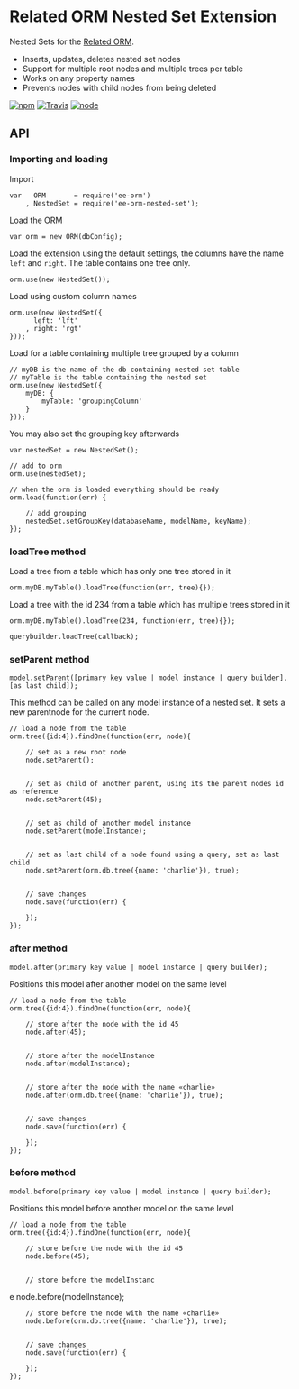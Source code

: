 # Related ORM Nested Set Extension

Nested Sets for the [Related ORM](https://www.npmjs.com/package/ee-orm).

- Inserts, updates, deletes nested set nodes
- Support for multiple root nodes and multiple trees per table
- Works on any property names
- Prevents nodes with child nodes from being deleted

[![npm](https://img.shields.io/npm/dm/ee-orm-nested-set.svg?style=flat-square)](https://www.npmjs.com/package/v)
[![Travis](https://img.shields.io/travis/eventEmitter/ee-orm-nested-set.svg?style=flat-square)](https://travis-ci.org/eventEmitter/ee-orm-nested-set)
[![node](https://img.shields.io/node/v/ee-orm-nested-set.svg?style=flat-square)](https://nodejs.org/)

## API

### Importing and loading

Import

	var   ORM 		= require('ee-orm')
		, NestedSet = require('ee-orm-nested-set');

Load the ORM

	var orm = new ORM(dbConfig);

Load the extension using the default settings, the columns have the name `left` and `right`. The table contains one tree only.

	orm.use(new NestedSet());

Load using custom column names

	orm.use(new NestedSet({
		  left: 'lft'
		, right: 'rgt'
	}));

Load for a table containing multiple tree grouped by a column

	// myDB is the name of the db containing nested set table
	// myTable is the table containing the nested set
	orm.use(new NestedSet({
		myDB: {
			myTable: 'groupingColumn'
		}
	}));

You may also set the grouping key afterwards

	var nestedSet = new NestedSet();

	// add to orm
	orm.use(nestedSet);

    // when the orm is loaded everything should be ready
    orm.load(function(err) {

    	// add grouping
    	nestedSet.setGroupKey(databaseName, modelName, keyName);
    });


### loadTree method

Load a tree from a table which has only one tree stored in it
	
	orm.myDB.myTable().loadTree(function(err, tree){});

Load a tree with the id 234 from a table which has multiple trees stored in it

	orm.myDB.myTable().loadTree(234, function(err, tree){});

	querybuilder.loadTree(callback);


### setParent method

	model.setParent([primary key value | model instance | query builder], [as last child]);

This method can be called on any model instance of a nested set. It sets a new parentnode for the current node.

	// load a node from the table
	orm.tree({id:4}).findOne(function(err, node){

		// set as a new root node
		node.setParent();


		// set as child of another parent, using its the parent nodes id as reference
		node.setParent(45);


		// set as child of another model instance
		node.setParent(modelInstance);


		// set as last child of a node found using a query, set as last child
		node.setParent(orm.db.tree({name: 'charlie'}), true);


		// save changes
		node.save(function(err) {

		});
	});


### after method

	model.after(primary key value | model instance | query builder);

Positions this model after another model on the same level

	// load a node from the table
	orm.tree({id:4}).findOne(function(err, node){

		// store after the node with the id 45
		node.after(45);


		// store after the modelInstance
		node.after(modelInstance);


		// store after the node with the name «charlie»
		node.after(orm.db.tree({name: 'charlie'}), true);


		// save changes
		node.save(function(err) {

		});
	});



### before method

	model.before(primary key value | model instance | query builder);

Positions this model before another model on the same level

	// load a node from the table
	orm.tree({id:4}).findOne(function(err, node){

		// store before the node with the id 45
		node.before(45);


		// store before the modelInstanc
e		node.before(modelInstance);


		// store before the node with the name «charlie»
		node.before(orm.db.tree({name: 'charlie'}), true);


		// save changes
		node.save(function(err) {

		});
	});
